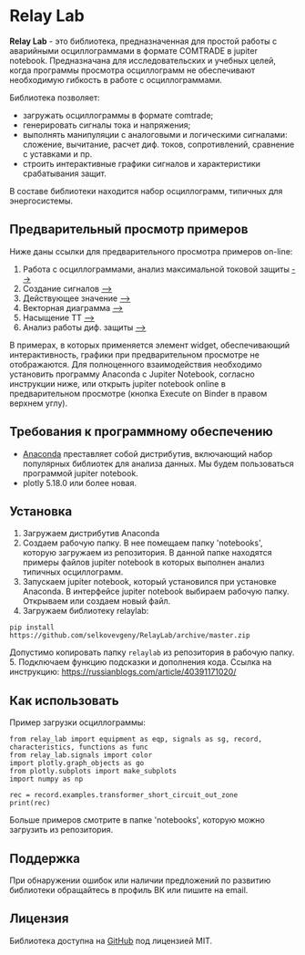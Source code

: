 # Relay Lab

__Relay Lab__ - это библиотека, предназначенная для простой работы с аварийными осциллограммами в формате COMTRADE в jupiter notebook. Предназначана для исследовательских и учебных целей, когда программы просмотра осциллограмм не обеспечивают необходимую гибкость в работе с осциллограммами.

Библиотека позволяет:
- загружать осциллограммы в формате comtrade;
- генерировать сигналы тока и напряжения;
- выполнять манипуляции с аналоговыми и логическими сигналами: сложение, вычитание, расчет диф. токов, сопротивлений, сравнение с уставками и пр.
- строить интерактивные графики сигналов и характеристики срабатывания защит.

В составе библиотеки находится набор осциллограмм, типичных для энергосистемы.

## Предварительный просмотр примеров
Ниже даны ссылки для предварительного просмотра примеров on-line:
1. Работа с осциллограммами, анализ максимальной токовой защиты [-->](https://nbviewer.org/github/selkovevgeny/RelayLab/blob/master/notebooks/1.%20%D0%A0%D0%B0%D0%B1%D0%BE%D1%82%D0%B0%20%D1%81%20%D0%BE%D1%81%D1%86%D0%B8%D0%BB%D0%BB%D0%BE%D0%B3%D1%80%D0%B0%D0%BC%D0%BC%D0%B0%D0%BC%D0%B8%2C%20%D0%B0%D0%BD%D0%B0%D0%BB%D0%B8%D0%B7%20%D0%BC%D0%B0%D0%BA%D1%81%D0%B8%D0%BC%D0%B0%D0%BB%D1%8C%D0%BD%D0%BE%D0%B9%20%D1%82%D0%BE%D0%BA%D0%BE%D0%B2%D0%BE%D0%B9%20%D0%B7%D0%B0%D1%89%D0%B8%D1%82%D1%8B.ipynb)
2. Создание сигналов [-->](https://nbviewer.org/github/selkovevgeny/RelayLab/blob/master/notebooks/2.%20%D0%A1%D0%BE%D0%B7%D0%B4%D0%B0%D0%BD%D0%B8%D0%B5%20%D1%81%D0%B8%D0%B3%D0%BD%D0%B0%D0%BB%D0%BE%D0%B2.ipynb)
3. Действующее значение [-->](https://nbviewer.org/github/selkovevgeny/RelayLab/blob/master/notebooks/3.%20%D0%94%D0%B5%D0%B9%D1%81%D1%82%D0%B2%D1%83%D1%8E%D1%89%D0%B5%D0%B5%20%D0%B7%D0%BD%D0%B0%D1%87%D0%B5%D0%BD%D0%B8%D0%B5.ipynb)
4. Векторная диаграмма [-->](https://nbviewer.org/github/selkovevgeny/RelayLab/blob/master/notebooks/4.%20%D0%92%D0%B5%D0%BA%D1%82%D0%BE%D1%80%D0%BD%D0%B0%D1%8F%20%D0%B4%D0%B8%D0%B0%D0%B3%D1%80%D0%B0%D0%BC%D0%BC%D0%B0.ipynb)
5. Насыщение ТТ [-->](https://nbviewer.org/github/selkovevgeny/RelayLab/blob/master/notebooks/5.%20%D0%9D%D0%B0%D1%81%D1%8B%D1%89%D0%B5%D0%BD%D0%B8%D0%B5%20%D0%A2%D0%A2.ipynb)
6. Анализ работы диф. защиты [-->](https://nbviewer.org/github/selkovevgeny/RelayLab/blob/master/notebooks/6.%20%D0%90%D0%BD%D0%B0%D0%BB%D0%B8%D0%B7%20%D1%80%D0%B0%D0%B1%D0%BE%D1%82%D1%8B%20%D0%B4%D0%B8%D1%84.%20%D0%B7%D0%B0%D1%89%D0%B8%D1%82%D1%8B.ipynb)

В примерах, в которых применяется элемент widget, обеспечивающий интерактивность, графики при предварительном просмотре не отображаются. Для полноценного взаимодействия необходимо установить программу Anaconda c Jupiter Notebook, согласно инструкции ниже, или открыть jupiter notebook online в предварительном просмотре (кнопка Execute on Binder в правом верхнем углу).

## Требования к программному обеспечению

- [Anaconda](https://www.anaconda.com/download) преставляет собой дистрибутив, включающий набор популярных библиотек для анализа данных. Мы будем пользоваться программой jupiter notebook.
- plotly 5.18.0 или более новая.

## Установка

1. Загружаем дистрибутив Anaconda
2. Создаем рабочую папку. В нее помещаем папку 'notebooks', которую загружаем из репозитория. В данной папке находятся примеры файлов jupiter notebook в которых выполнен анализ типичных осциллограмм.
3. Запускаем jupiter notebook, который установился при установке Anaconda. В интерфейсе jupiter notebook выбираем рабочую папку. Открываем или создаем новый файл.
4. Загружаем библиотеку relaylab:
```
pip install https://github.com/selkovevgeny/RelayLab/archive/master.zip
```
Допустимо копировать папку `relaylab` из  репозитория в рабочую папку.  
5. Подключаем функцию подсказки и дополнения кода. Ссылка на инструкцию: https://russianblogs.com/article/40391171020/

## Как использовать

Пример загрузки осциллограммы:
```
from relay_lab import equipment as eqp, signals as sg, record, characteristics, functions as func
from relay_lab.signals import color
import plotly.graph_objects as go
from plotly.subplots import make_subplots
import numpy as np

rec = record.examples.transformer_short_circuit_out_zone
print(rec)
```
Больше примеров смотрите в папке 'notebooks', которую можно загрузить из репозитория.

## Поддержка

При обнаружении ошибок или наличии предложений по развитию библиотеки обращайтесь в профиль ВК или пишите на email.


## Лицензия

Библиотека доступна на [GitHub](https://github.com/selkovevgeny/RelayLab) под лицензией MIT.

